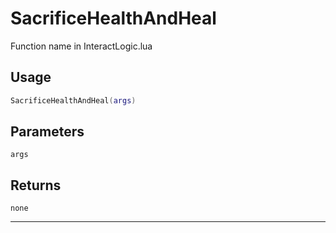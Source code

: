 # SacrificeHealthAndHeal
Function name in InteractLogic.lua
## Usage
```lua
SacrificeHealthAndHeal(args)
```
## Parameters
`args`
## Returns
`none`

---